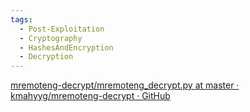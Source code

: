 ```yaml
---
tags:
  - Post-Exploitation
  - Cryptography
  - HashesAndEncryption
  - Decryption
---
```

[mremoteng-decrypt/mremoteng\_decrypt.py at master · kmahyyg/mremoteng-decrypt · GitHub](https://github.com/kmahyyg/mremoteng-decrypt/blob/master/mremoteng_decrypt.py)